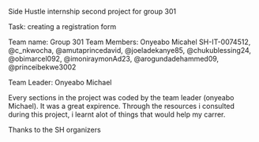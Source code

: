 Side Hustle internship second project for group 301

Task: creating a registration form

Team name: Group 301 Team Members: Onyeabo Micahel SH-IT-0074512, @c_nkwocha, @amutaprincedavid, @joeladekanye85, @chukublessing24, @obimarcel092, @imoniraymonAd23, @arogundadehammed09, @princeibekwe3002

Team Leader: Onyeabo Michael

Every sections in the project was coded by the team leader (onyeabo Michael). It was a great expirence. Through the resources i consulted during this project, i learnt alot of things that would help my carrer.

Thanks to the SH organizers

